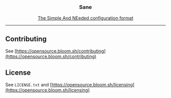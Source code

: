 <p align="center">
  <h3 align="center">Sane</h3>
  <p align="center"><a href="https://opensource.bloom.sh/sane">The Simple And NEeded configuration format</a></p>
</p>

--------

## Contributing

See [https://opensource.bloom.sh/contributing](https://opensource.bloom.sh/contributing)


## License

See `LICENSE.txt` and [https://opensource.bloom.sh/licensing](https://opensource.bloom.sh/licensing)
